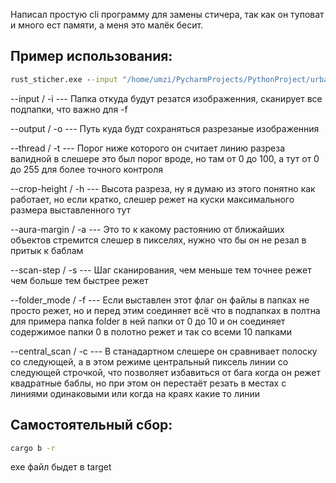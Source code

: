 Написал простую cli программу для замены стичера, так как он туповат и много ест памяти, а меня это малёк бесит.
## Пример использования:
```bat
rust_sticher.exe --input "/home/umzi/PycharmProjects/PythonProject/urban1001" --output "/home/umzi/PycharmProjects/PythonProject/urban1002" --thread 1 --crop-height 15000 --aura-margin 100 --scan-step 5 --folder_mode --central_scan
```
--input / -i --- Папка откуда будут резатся изображенния, сканирует все подпапки, что важно для -f

--output / -o --- Путь куда будт сохраняться разрезаные изображенния

--thread / -t --- Порог ниже которого он считает линию разреза валидной в слешере это был порог вроде, но там от 0 до 100, а тут от 0 до 255 для более точного контроля

--crop-height / -h --- Высота разреза, ну я думаю из этого понятно как работает, но если кратко, слешер режет на куски максимального размера выставленного тут

--aura-margin / -a --- Это то к какому растоянию от ближайших объектов стремится слешер в пикселях, нужно что бы он не резал в притык к баблам

--scan-step / -s --- Шаг сканирования, чем меньше тем точнее режет чем больше тем быстрее режет

--folder_mode / -f --- Если выставлен этот флаг он файлы в папках не просто режет, но и перед этим соединяет всё что в подпапках в полтна для примера папка folder в ней папки от 0 до 10 и он соединяет содержимое папки 0 в полотно режет и так со всеми 10 папками

--central_scan / -с --- В станадартном слешере он сравнивает полоску со следующей, а в этом режиме центральный пиксель линии со следующей строчкой, что позволяет избавиться от бага когда он режет квадратные баблы, но при этом он перестаёт резать в местах с линиями одинаковыми или когда на краях какие то линии

## Самостоятельный сбор:
```bat
cargo b -r
```
exe файл быдет в target
